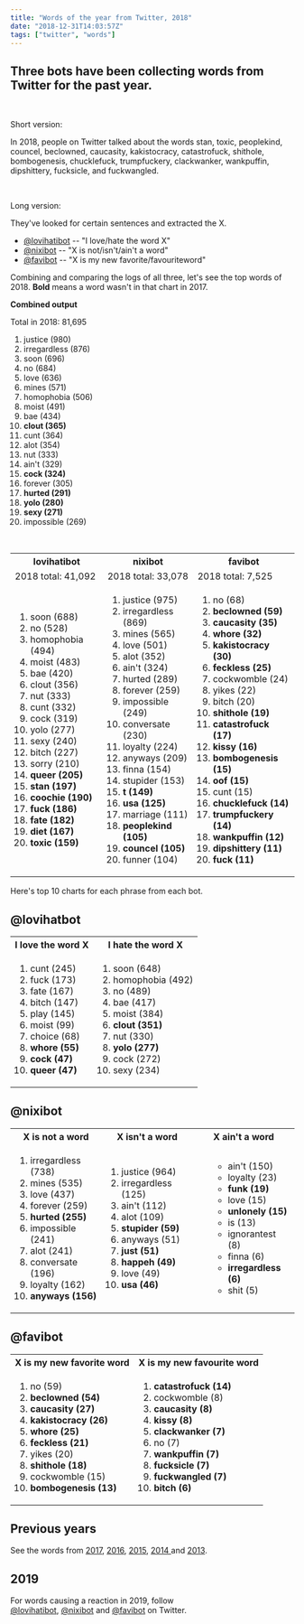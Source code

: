 ```yaml
---
title: "Words of the year from Twitter, 2018"
date: "2018-12-31T14:03:57Z"
tags: ["twitter", "words"]
---
```


<h2>Three bots have been collecting words from Twitter for the past year.</h2>
<p>&nbsp;</p>
<p>Short version:</p>
<p>In 2018, people on Twitter talked about the words stan, toxic, peoplekind, councel, beclowned, caucasity, kakistocracy, catastrofuck, shithole, bombogenesis, chucklefuck, trumpfuckery, clackwanker, wankpuffin, dipshittery, fucksicle, and fuckwangled.&nbsp;</p>
<p>&nbsp;</p>
<p>Long version:</p>
<p>They've looked for certain sentences and extracted the X.</p>
<ul>
<li><a href="https://twitter.com/lovihatibot" target="_self">@lovihatibot</a> -- "I love/hate the word X"</li>
<li><a href="https://twitter.com/nixibot" target="_self">@nixibot</a> -- "X is not/isn't/ain't a word"</li>
<li><a href="https://twitter.com/favibot" target="_self">@favibot</a> -- "X is my new favorite/favouriteword"</li>
</ul>
<p>Combining and comparing the logs of all three, let's see the top words of 2018. <strong>Bold</strong> means a word wasn't in that chart in 2017.</p>
<p><strong>Combined output</strong></p>
<p>Total in 2018: 81,695</p>
<ol>
<li>justice (980)</li>
<li>irregardless (876)</li>
<li>soon (696)</li>
<li>no (684)</li>
<li>love (636)</li>
<li>mines (571)</li>
<li>homophobia (506)</li>
<li>moist (491)</li>
<li>bae (434)</li>
<li><strong>clout (365)</strong></li>
<li>cunt (364)</li>
<li>alot (354)</li>
<li>nut (333)</li>
<li>ain't (329)</li>
<li><strong>cock (324)</strong></li>
<li>forever (305)</li>
<li><strong>hurted (291)</strong></li>
<li><strong>yolo (280)</strong></li>
<li><strong>sexy (271)</strong></li>
<li>impossible (269)</li>
</ol>
<p>&nbsp;</p>
<table>
<tbody>
<tr>
<th>lovihatibot</th>
<th>nixibot</th>
<th>favibot</th>
</tr>
<tr>
<td>2018 total: 41,092</td>
<td>2018 total: 33,078</td>
<td>2018 total: 7,525</td>
</tr>
<tr>
<td>
<ol>
<li>soon (688)</li>
<li>no (528)</li>
<li>homophobia (494)</li>
<li>moist (483)</li>
<li>bae (420)</li>
<li>clout (356)</li>
<li>nut (333)</li>
<li>cunt (332)</li>
<li>cock (319)</li>
<li>yolo (277)</li>
<li>sexy (240)</li>
<li>bitch (227)</li>
<li>sorry (210)</li>
<li><strong>queer (205)</strong></li>
<li><strong>stan (197)</strong></li>
<li><strong>coochie (190)</strong></li>
<li><strong>fuck (186)</strong></li>
<li><strong>fate (182)</strong></li>
<li><strong>diet (167)</strong></li>
<li><strong>toxic (159)</strong></li>
</ol>
</td>
<td>
<ol>
<li>justice (975)</li>
<li>irregardless (869)</li>
<li>mines (565)</li>
<li>love (501)</li>
<li>alot (352)</li>
<li>ain't (324)</li>
<li>hurted (289)</li>
<li>forever (259)</li>
<li>impossible (249)</li>
<li>conversate (230)</li>
<li>loyalty (224)</li>
<li>anyways (209)</li>
<li>finna (154)</li>
<li>stupider (153)</li>
<li><strong>t (149)</strong></li>
<li><strong>usa (125)</strong></li>
<li>marriage (111)</li>
<li><strong>peoplekind (105)</strong></li>
<li><strong>councel (105)</strong></li>
<li>funner (104)</li>
</ol>
</td>
<td>
<ol>
<li>no (68)</li>
<li><strong>beclowned (59)</strong></li>
<li><strong>caucasity (35)</strong></li>
<li><strong>whore (32)</strong></li>
<li><strong>kakistocracy (30)</strong></li>
<li><strong>feckless (25)</strong></li>
<li>cockwomble (24)</li>
<li>yikes (22)</li>
<li>bitch (20)</li>
<li><strong>shithole (19)</strong></li>
<li><strong>catastrofuck (17)</strong></li>
<li><strong>kissy (16)</strong></li>
<li><strong>bombogenesis (15)</strong></li>
<li><strong>oof (15)</strong></li>
<li>cunt (15)</li>
<li><strong>chucklefuck (14)</strong></li>
<li><strong>trumpfuckery (14)</strong></li>
<li><strong>wankpuffin (12)</strong></li>
<li><strong>dipshittery (11)</strong></li>
<li><strong>fuck (11)</strong></li>
</ol>
</td>
</tr>
</tbody>
</table>
<p>Here's top 10 charts for each phrase from each bot.&nbsp;</p>
<h2>@lovihatbot</h2>
<table>
<tbody>
<tr>
<th>I love the word X</th>
<th>I hate the word X</th>
</tr>
<tr>
<td>
<ol>
<li>cunt (245)</li>
<li>fuck (173)</li>
<li>fate (167)</li>
<li>bitch (147)</li>
<li>play (145)</li>
<li>moist (99)</li>
<li>choice (68)</li>
<li><strong>whore (55)</strong></li>
<li><strong>cock (47)</strong></li>
<li><strong>queer (47)</strong></li>
</ol>
</td>
<td>
<ol>
<li>soon (648)</li>
<li>homophobia (492)</li>
<li>no (489)</li>
<li>bae (417)</li>
<li>moist (384)</li>
<li><strong>clout (351)</strong></li>
<li>nut (330)</li>
<li><strong>yolo (277)</strong></li>
<li>cock (272)</li>
<li>sexy (234)</li>
</ol>
</td>
</tr>
</tbody>
</table>
<h2>@nixibot</h2>
<table>
<tbody>
<tr>
<th>X is not a word</th>
<th>X isn't a word</th>
<th>X ain't a word</th>
</tr>
<tr>
<td>
<ol>
<li>irregardless (738)</li>
<li>mines (535)</li>
<li>love (437)</li>
<li>forever (259)</li>
<li><strong>hurted (255)</strong></li>
<li>impossible (241)</li>
<li>alot (241)</li>
<li>conversate (196)</li>
<li>loyalty (162)</li>
<li><strong>anyways (156)</strong></li>
</ol>
</td>
<td>
<ol>
<li>justice (964)</li>
<li>irregardless (125)</li>
<li>ain't (112)</li>
<li>alot (109)</li>
<li><strong>stupider (59)</strong></li>
<li>anyways (51)</li>
<li><strong>just (51)</strong></li>
<li><strong>happeh (49)</strong></li>
<li>love (49)</li>
<li><strong>usa (46)</strong></li>
</ol>
</td>
<td>
<ol>
<ul>
<li>ain't (150)</li>
<li>loyalty (23)</li>
<li><strong>funk (19)</strong></li>
<li>love (15)</li>
<li><strong>unlonely (15)</strong></li>
<li>is (13)</li>
<li>ignorantest (8)</li>
<li>finna (6)</li>
<li><strong>irregardless (6)</strong></li>
<li>shit (5)</li>
</ul>
</ol>
</td>
</tr>
</tbody>
</table>
<h2>@favibot</h2>
<table>
<tbody>
<tr>
<th>X is my new favorite word</th>
<th>X is my new favourite word</th>
</tr>
<tr>
<td>
<ol>
<li>no (59)</li>
<li><strong>beclowned (54)</strong></li>
<li><strong>caucasity (27)</strong></li>
<li><strong>kakistocracy (26)</strong></li>
<li><strong>whore (25)</strong></li>
<li><strong>feckless (21)</strong></li>
<li>yikes (20)</li>
<li><strong>shithole (18)</strong></li>
<li>cockwomble (15)</li>
<li><strong>bombogenesis (13)</strong></li>
</ol>
</td>
<td>
<ol>
<li><strong>catastrofuck (14)</strong></li>
<li>cockwomble (8)</li>
<li><strong>caucasity (8)</strong></li>
<li><strong>kissy (8)</strong></li>
<li><strong>clackwanker (7)</strong></li>
<li>no (7)</li>
<li><strong>wankpuffin (7)</strong></li>
<li><strong>fucksicle (7)</strong></li>
<li><strong>fuckwangled (7)</strong></li>
<li><strong>bitch (6)</strong></li>
</ol>
</td>
</tr>
</tbody>
</table>
<h2>Previous years</h2>
<p>See the words from <a href="https://laivakoira.typepad.com/blog/2017/12/twitter-woty-2017.html">2017</a>, <a href="http://laivakoira.typepad.com/blog/2017/01/twitter-woty-2016.html">2016</a>,&nbsp;<a href="http://laivakoira.typepad.com/blog/2016/01/twitter-woty-2015.html">2015</a>,&nbsp;<a href="http://laivakoira.typepad.com/blog/2015/01/twitter-woty-2014.html">2014&nbsp;</a>and&nbsp;<a href="http://laivakoira.typepad.com/blog/2013/10/twitters-new-favourite-words.html">2013</a>.<a href="http://laivakoira.typepad.com/blog/2016/01/twitter-woty-2015.html"></a></p>
<h2>2019</h2>
<p>For words causing a reaction in 2019, follow <a href="https://twitter.com/lovihatibot" target="_self">@lovihatibot</a>,&nbsp;<a href="https://twitter.com/nixibot" target="_self">@nixibot</a>&nbsp;and&nbsp;<a href="https://twitter.com/favibot" target="_self">@favibot</a>&nbsp;on Twitter.</p>

